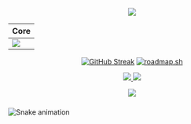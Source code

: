 <p align="center">
<img src="https://media.tenor.com/Z9SazAegMbIAAAAd/aurelius467385-yofukashi-no-uta.gif" autoplay/>
</p>

<div align="center">

| Core |
|------|
| [![](https://skillicons.dev/icons?i=js)](https://skillicons.dev) |

[![GitHub Streak](https://streak-stats.demolab.com?user=lisanshidqifarizan&theme=dark&hide_border=true&border_radius=0&mode=weekly&card_width=500&card_height=200)](https://git.io/streak-stats)
[![roadmap.sh](https://roadmap.sh/card/wide/64e75b13b128dce3cb6f9bb7?variant=dark&roadmaps=frontend%2Cjavascript%2Cnodejs%2Creact)](https://roadmap.sh)

</div>

<p align="center">
<a href="https://www.instagram.com/lisan.sf"><img src="https://img.shields.io/badge/Instagram-E4405F?style=for-the-badge&logo=instagram&logoColor=white"/> 
<a href="https://wa.me/6283113810321"><img src="https://img.shields.io/badge/WhatsApp-25D366?style=for-the-badge&logo=whatsapp&logoColor=white" /></a>
</p>

<div align="center">
  <img src="https://profile-counter.glitch.me/lisanshidqifarizan/count.svg?"  />
</div>

###

<img src="https://raw.githubusercontent.com/lisanshidqifarizan/lisanshidqifarizan/output/snake.svg" alt="Snake animation" />
